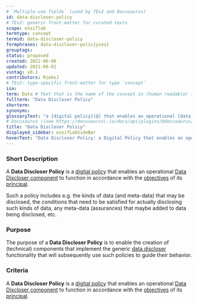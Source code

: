 ```yaml
---
# `Multiple-use fields` (used by TEv2 and Docusaurus)
id: data-discloser-policy
# TEv2: generic front-matter for curated texts
scope: essiflab
termtype: concept
termid: data-discloser-policy
formphrases: data-discloser-polic{yies}
grouptags:
status: proposed
created: 2022-06-06
updated: 2021-06-01
vsntag: v0.1
contributors: RieksJ
# TEv2: type-specific front-matter for type `concept`
isa:
term: Data # Text that is the name of the concept in (human readable) texts.
fullterm: "Data Discloser Policy"
shorterm:
synonyms:
glossaryText: "a [digital policy](@) that enables an operational [data discloser](@) component to function in accordance with the [objectives](@) of its [principal](@)."
# Docusaurus \(see https://docusaurus\.io/docs/api/plugins/@docusaurus/plugin-content-docs#markdown-front-matter\):
title: "Data Discloser Policy"
displayed_sidebar: essifLabSideBar
hoverText: "Data Discloser Policy: a Digital Policy that enables an operational Data Discloser component to function in accordance with the Objectives of its Principal."
---
```


### Short Description
A **Data Discloser Policy** is a [digital policy](@) that enables an operational [Data Discloser component](@) to function in accordance with the [objectives](@) of its [principal](@).

Such a policy includes e.g. the kinds of data (and meta-data) that may be disclosed, the conditions that need to be satisfied for actually disclosing such kinds of data, any meta-data (assurances) that maybe added to data being disclosed, etc.

### Purpose
The purpose of a **Data Discloser Policy** is to enable the creation of (technical) components that implement the generic [data discloser](@) functionality that will subsequently use such policies to guide their behavior.

### Criteria
A **Data Discloser Policy** is a [digital policy](@) that enables an operational [Data Discloser component](@) to function in accordance with the [objectives](@) of its [principal](@).
